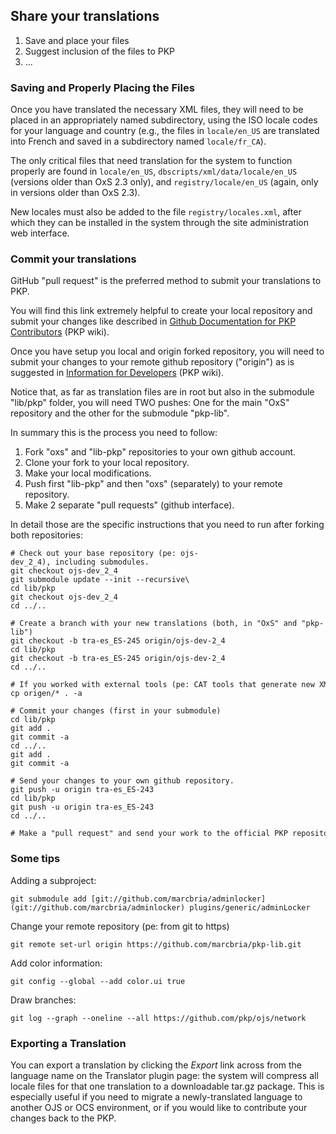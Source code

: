 ## Share your translations

1. Save and place your files
2. Suggest inclusion of the files to PKP
3. ...

### Saving and Properly Placing the Files

Once you have translated the necessary XML files, they will need to be
placed in an appropriately named subdirectory, using the ISO locale
codes for your language and country (e.g., the files in `locale/en_US`
are translated into French and saved in a subdirectory named
`locale/fr_CA`).

The only critical files that need translation for the system to function
properly are found in `locale/en_US`, `dbscripts/xml/data/locale/en_US`
(versions older than OxS 2.3 only), and `registry/locale/en_US` (again,
only in versions older than OxS 2.3).

New locales must also be added to the file `registry/locales.xml`, after
which they can be installed in the system through the site
administration web interface.


### Commit your translations 

GitHub "pull request" is the preferred method to submit your
translations to PKP.

You will find this link extremely helpful to create your local
repository and submit your changes like described in [Github Documentation for PKP Contributors](https://pkp.sfu.ca/wiki/index.php?title=Github_Documentation_for_PKP_Contributors) (PKP wiki).

Once you have setup you local and origin forked repository, you will
need to submit your changes to your remote github repository ("origin")
as is suggested in [Information for Developers](https://pkp.sfu.ca/wiki/index.php?title=Information_for_Developers#PKP_library_submodule_changes) (PKP wiki).

Notice that, as far as translation files are in root but also in the submodule "lib/pkp" folder, you will need TWO pushes: One for the main "OxS" repository and the other for the submodule "pkp-lib".

In summary this is the process you need to follow:

1.  Fork "oxs" and "lib-pkp" repositories to your own github account.
2.  Clone your fork to your local repository.
3.  Make your local modifications.
4.  Push first "lib-pkp" and then "oxs" (separately) to your remote
    repository.
5.  Make 2 separate "pull requests" (github interface).

In detail those are the specific instructions that you need to run after forking both repositories:

```
# Check out your base repository (pe: ojs-dev_2_4), including submodules.
git checkout ojs-dev_2_4
git submodule update --init --recursive\
cd lib/pkp
git checkout ojs-dev_2_4
cd ../..
```

```
# Create a branch with your new translations (both, in "OxS" and "pkp-lib")
git checkout -b tra-es_ES-245 origin/ojs-dev-2_4
cd lib/pkp
git checkout -b tra-es_ES-245 origin/ojs-dev-2_4
cd ../..
```

```
# If you worked with external tools (pe: CAT tools that generate new XMLs) copy your source files over the existing ones.
cp origen/* . -a
```

```
# Commit your changes (first in your submodule)
cd lib/pkp
git add .
git commit -a
cd ../..
git add .
git commit -a
```

```
# Send your changes to your own github repository.
git push -u origin tra-es_ES-243
cd lib/pkp
git push -u origin tra-es_ES-243
cd ../..
```

```
# Make a "pull request" and send your work to the official PKP repository (first submodule, then root).
```

### Some tips

Adding a subproject:

```
git submodule add [git://github.com/marcbria/adminlocker](git://github.com/marcbria/adminlocker) plugins/generic/adminLocker
```

Change your remote repository (pe: from git to https)

```
git remote set-url origin https://github.com/marcbria/pkp-lib.git
```

Add color information:

```
git config --global --add color.ui true
```

Draw branches:

```
git log --graph --oneline --all https://github.com/pkp/ojs/network
```

### Exporting a Translation

You can export a translation by clicking the <em>Export</em> link across
from the language name on the Translator plugin page: the system will
compress all locale files for that one translation to a downloadable
tar.gz package. This is especially useful if you need to migrate a
newly-translated language to another OJS or OCS environment, or if you
would like to contribute your changes back to the PKP.


